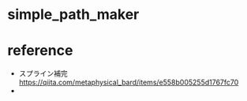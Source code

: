 # simple_path_maker


# reference
- スプライン補完  
https://qiita.com/metaphysical_bard/items/e558b005255d1767fc70
-
